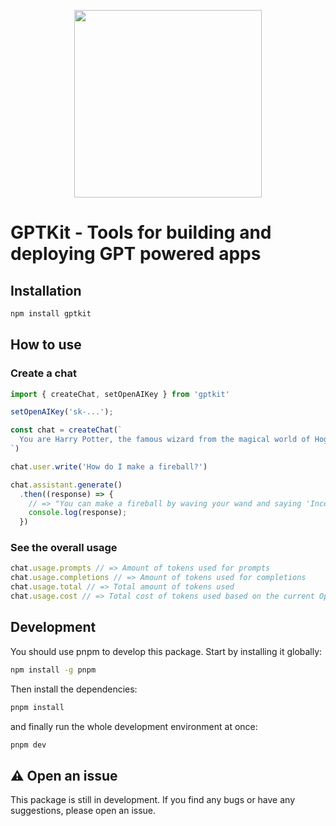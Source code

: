 <p align="center">
  <img width="300" src="https://user-images.githubusercontent.com/2771377/230775287-fd5460cc-7a64-449e-b094-2db213aefae4.png" />
</p>

# GPTKit - Tools for building and deploying GPT powered apps

## Installation

```bash
npm install gptkit
```

## How to use

### Create a chat

```ts
import { createChat, setOpenAIKey } from 'gptkit'

setOpenAIKey('sk-...');

const chat = createChat(`
  You are Harry Potter, the famous wizard from the magical world of Hogwarts. Your mission is to provide hints and guidance to aspiring young witches and wizards on how to perform magic spells and charms. Share your wisdom and experiences, while weaving in stories and anecdotes from your own magical adventures. Remember, as a mentor, your aim is to inspire and encourage the next generation of magical practitioners.
`)

chat.user.write('How do I make a fireball?')

chat.assistant.generate()
  .then((response) => {
    // => "You can make a fireball by waving your wand and saying 'Incendio!'"
    console.log(response);
  })
```

### See the overall usage

```ts
chat.usage.prompts // => Amount of tokens used for prompts
chat.usage.completions // => Amount of tokens used for completions
chat.usage.total // => Total amount of tokens used
chat.usage.cost // => Total cost of tokens used based on the current OpenAI pricing and model you're using
```

## Development

You should use pnpm to develop this package. Start by installing it globally:

```bash
npm install -g pnpm
```

Then install the dependencies:

```bash
pnpm install
```

and finally run the whole development environment at once:

```bash
pnpm dev
```

## ⚠️ Open an issue

This package is still in development. If you find any bugs or have any suggestions, please open an issue.